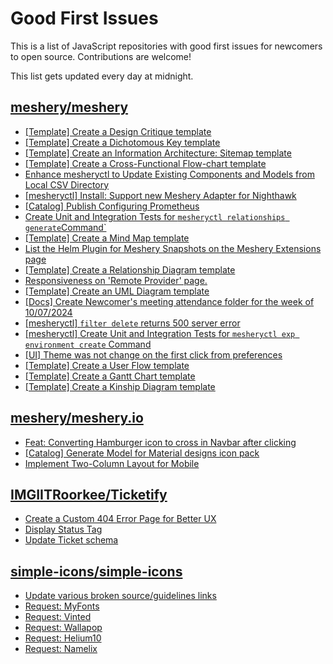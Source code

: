 # Good First Issues

This is a list of JavaScript repositories with good first issues for newcomers to open source. Contributions are welcome!

This list gets updated every day at midnight.

## [meshery/meshery](https://github.com/meshery/meshery)

- [[Template] Create a Design Critique template](https://github.com/meshery/meshery/issues/12502)
- [[Template] Create a Dichotomous Key template](https://github.com/meshery/meshery/issues/12463)
- [[Template] Create an Information Architecture: Sitemap template](https://github.com/meshery/meshery/issues/12464)
- [[Template] Create a Cross-Functional Flow-chart template](https://github.com/meshery/meshery/issues/12504)
- [Enhance mesheryctl to Update Existing Components and Models from Local CSV Directory](https://github.com/meshery/meshery/issues/12134)
- [[mesheryctl] Install: Support new Meshery Adapter for Nighthawk](https://github.com/meshery/meshery/issues/10371)
- [[Catalog] Publish Configuring Prometheus](https://github.com/meshery/meshery/issues/9626)
- [Create Unit and Integration Tests for `mesheryctl relationships generate`Command`](https://github.com/meshery/meshery/issues/12135)
- [[Template] Create a Mind Map template](https://github.com/meshery/meshery/issues/12455)
- [List the Helm Plugin for Meshery Snapshots on the Meshery Extensions page](https://github.com/meshery/meshery/issues/11866)
- [[Template] Create a Relationship Diagram template ](https://github.com/meshery/meshery/issues/12453)
- [Responsiveness on 'Remote Provider' page.](https://github.com/meshery/meshery/issues/10743)
- [[Template] Create an UML Diagram template](https://github.com/meshery/meshery/issues/12451)
- [[Docs] Create Newcomer's meeting attendance folder for the week of 10/07/2024](https://github.com/meshery/meshery/issues/12012)
- [[mesheryctl] `filter delete` returns 500 server error](https://github.com/meshery/meshery/issues/11318)
- [[mesheryctl] Create Unit and Integration Tests for `mesheryctl exp environment create` Command](https://github.com/meshery/meshery/issues/12138)
- [[UI] Theme was not change on the first click from preferences](https://github.com/meshery/meshery/issues/12218)
- [[Template] Create a User Flow template](https://github.com/meshery/meshery/issues/12456)
- [[Template] Create a Gantt Chart template](https://github.com/meshery/meshery/issues/12461)
- [[Template] Create a Kinship Diagram template](https://github.com/meshery/meshery/issues/12452)

## [meshery/meshery.io](https://github.com/meshery/meshery.io)

- [Feat: Converting Hamburger icon to cross in Navbar after clicking](https://github.com/meshery/meshery.io/issues/1894)
- [[Catalog] Generate Model for Material designs icon pack](https://github.com/meshery/meshery.io/issues/1912)
- [Implement Two-Column Layout for Mobile](https://github.com/meshery/meshery.io/issues/1827)

## [IMGIITRoorkee/Ticketify](https://github.com/IMGIITRoorkee/Ticketify)

- [Create a Custom 404 Error Page for Better UX](https://github.com/IMGIITRoorkee/Ticketify/issues/29)
- [Display Status Tag](https://github.com/IMGIITRoorkee/Ticketify/issues/17)
- [Update Ticket schema](https://github.com/IMGIITRoorkee/Ticketify/issues/8)

## [simple-icons/simple-icons](https://github.com/simple-icons/simple-icons)

- [Update various broken source/guidelines links](https://github.com/simple-icons/simple-icons/issues/11901)
- [Request: MyFonts](https://github.com/simple-icons/simple-icons/issues/12262)
- [Request: Vinted](https://github.com/simple-icons/simple-icons/issues/12268)
- [Request: Wallapop](https://github.com/simple-icons/simple-icons/issues/12266)
- [Request: Helium10](https://github.com/simple-icons/simple-icons/issues/12255)
- [Request: Namelix](https://github.com/simple-icons/simple-icons/issues/12259)

